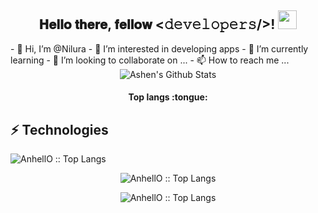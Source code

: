 <div align="center">
<h2> 𝐇𝐞𝐥𝐥𝐨 𝐭𝐡𝐞𝐫𝐞, 𝐟𝐞𝐥𝐥𝐨𝐰 <𝚍𝚎𝚟𝚎𝚕𝚘𝚙𝚎𝚛𝚜/>! <img src="https://github.com/Nilura/website/blob/master/img/Hi.gif" width="30px"></h2>
</div>
<div align="center" width="50">


</div>
- 👋 Hi, I’m @Nilura
- 👀 I’m interested in developing apps
- 🌱 I’m currently learning 
- 💞️ I’m looking to collaborate on ...
- 📫 How to reach me ...
<div align="center">
<img align="center" src="https://github-readme-stats.vercel.app/api?username=Nilura&include_all_commits=true&count_private=true&show_icons=true&line_height=20&title_color=7A7ADB&icon_color=2234AE&text_color=D3D3D3&bg_color=0,000000,130F40" alt="Ashen's Github Stats">
 
  </div>
  <h4 align="center">Top langs :tongue:</h4>
<h2>⚡ Technologies</h2>
<div>
<p align="left"><img src="https://camo.githubusercontent.com/b89bd9bf7b9de39f995f868b7e0f300998bd4cebcd9f49cb2bc6ad7ba5b11eed/68747470733a2f2f696d672e736869656c64732e696f2f62616467652f2d446172742d4533344632363f7374796c653d666c61742d737175617265266c6f676f3d44617274" alt="AnhellO :: Top Langs" /></p>

<p align="center"><img src="https://camo.githubusercontent.com/cec92673ea713fa89ba2ae2033daf5851f6f39393ff5b93231aa707d424638d9/68747470733a2f2f696d672e736869656c64732e696f2f62616467652f2d4e6f64656a732d626c61636b3f7374796c653d666c61742d737175617265266c6f676f3d4e6f64652e6a73" alt="AnhellO :: Top Langs" /></p>
</div>

<p align="center"><img src="https://github-readme-stats.vercel.app/api/top-langs/?username=Nilura&langs_count=10&theme=tokyonight&layout=compact" alt="AnhellO :: Top Langs" /></p>

<!---
Nilura/Nilura is a ✨ special ✨ repository because its `README.md` (this file) appears on your GitHub profile.
You can click the Preview link to take a look at your changes.
--->
